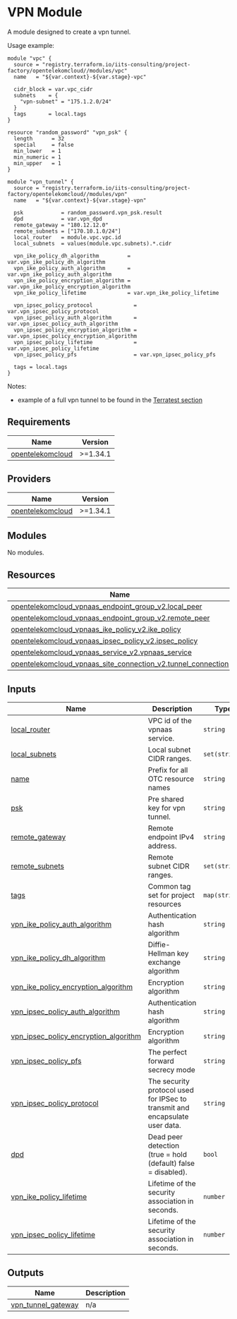 # VPN Module

A module designed to create a vpn tunnel. 

Usage example:
```hcl
module "vpc" {
  source = "registry.terraform.io/iits-consulting/project-factory/opentelekomcloud//modules/vpc"
  name   = "${var.context}-${var.stage}-vpc"

  cidr_block = var.vpc_cidr
  subnets    = {
    "vpn-subnet" = "175.1.2.0/24"
  }
  tags       = local.tags
}

resource "random_password" "vpn_psk" {
  length      = 32
  special     = false
  min_lower   = 1
  min_numeric = 1
  min_upper   = 1
}

module "vpn_tunnel" {
  source = "registry.terraform.io/iits-consulting/project-factory/opentelekomcloud//modules/vpn"
  name   = "${var.context}-${var.stage}-vpn"

  psk            = random_password.vpn_psk.result
  dpd            = var.vpn_dpd
  remote_gateway = "180.12.12.0"
  remote_subnets = ["170.10.1.0/24"]
  local_router   = module.vpc.vpc.id
  local_subnets  = values(module.vpc.subnets).*.cidr

  vpn_ike_policy_dh_algorithm         = var.vpn_ike_policy_dh_algorithm
  vpn_ike_policy_auth_algorithm       = var.vpn_ike_policy_auth_algorithm
  vpn_ike_policy_encryption_algorithm = var.vpn_ike_policy_encryption_algorithm
  vpn_ike_policy_lifetime             = var.vpn_ike_policy_lifetime

  vpn_ipsec_policy_protocol             = var.vpn_ipsec_policy_protocol
  vpn_ipsec_policy_auth_algorithm       = var.vpn_ipsec_policy_auth_algorithm
  vpn_ipsec_policy_encryption_algorithm = var.vpn_ipsec_policy_encryption_algorithm
  vpn_ipsec_policy_lifetime             = var.vpn_ipsec_policy_lifetime
  vpn_ipsec_policy_pfs                  = var.vpn_ipsec_policy_pfs

  tags = local.tags
}
```

Notes:
- example of a full vpn tunnel to be found in the [Terratest section](https://github.com/iits-consulting/terraform-opentelekomcloud-project-factory/tree/master/terratest/vpn)  

<!-- BEGIN_TF_DOCS -->
## Requirements

| Name | Version |
|------|---------|
| <a name="requirement_opentelekomcloud"></a> [opentelekomcloud](#requirement\_opentelekomcloud) | >=1.34.1 |

## Providers

| Name | Version |
|------|---------|
| <a name="provider_opentelekomcloud"></a> [opentelekomcloud](#provider\_opentelekomcloud) | >=1.34.1 |

## Modules

No modules.

## Resources

| Name | Type |
|------|------|
| [opentelekomcloud_vpnaas_endpoint_group_v2.local_peer](https://registry.terraform.io/providers/opentelekomcloud/opentelekomcloud/latest/docs/resources/vpnaas_endpoint_group_v2) | resource |
| [opentelekomcloud_vpnaas_endpoint_group_v2.remote_peer](https://registry.terraform.io/providers/opentelekomcloud/opentelekomcloud/latest/docs/resources/vpnaas_endpoint_group_v2) | resource |
| [opentelekomcloud_vpnaas_ike_policy_v2.ike_policy](https://registry.terraform.io/providers/opentelekomcloud/opentelekomcloud/latest/docs/resources/vpnaas_ike_policy_v2) | resource |
| [opentelekomcloud_vpnaas_ipsec_policy_v2.ipsec_policy](https://registry.terraform.io/providers/opentelekomcloud/opentelekomcloud/latest/docs/resources/vpnaas_ipsec_policy_v2) | resource |
| [opentelekomcloud_vpnaas_service_v2.vpnaas_service](https://registry.terraform.io/providers/opentelekomcloud/opentelekomcloud/latest/docs/resources/vpnaas_service_v2) | resource |
| [opentelekomcloud_vpnaas_site_connection_v2.tunnel_connection](https://registry.terraform.io/providers/opentelekomcloud/opentelekomcloud/latest/docs/resources/vpnaas_site_connection_v2) | resource |

## Inputs

| Name | Description | Type | Default | Required |
|------|-------------|------|---------|:--------:|
| <a name="input_local_router"></a> [local\_router](#input\_local\_router) | VPC id of the vpnaas service. | `string` | n/a | yes |
| <a name="input_local_subnets"></a> [local\_subnets](#input\_local\_subnets) | Local subnet CIDR ranges. | `set(string)` | n/a | yes |
| <a name="input_name"></a> [name](#input\_name) | Prefix for all OTC resource names | `string` | n/a | yes |
| <a name="input_psk"></a> [psk](#input\_psk) | Pre shared key for vpn tunnel. | `string` | n/a | yes |
| <a name="input_remote_gateway"></a> [remote\_gateway](#input\_remote\_gateway) | Remote endpoint IPv4 address. | `string` | n/a | yes |
| <a name="input_remote_subnets"></a> [remote\_subnets](#input\_remote\_subnets) | Remote subnet CIDR ranges. | `set(string)` | n/a | yes |
| <a name="input_tags"></a> [tags](#input\_tags) | Common tag set for project resources | `map(string)` | n/a | yes |
| <a name="input_vpn_ike_policy_auth_algorithm"></a> [vpn\_ike\_policy\_auth\_algorithm](#input\_vpn\_ike\_policy\_auth\_algorithm) | Authentication hash algorithm | `string` | n/a | yes |
| <a name="input_vpn_ike_policy_dh_algorithm"></a> [vpn\_ike\_policy\_dh\_algorithm](#input\_vpn\_ike\_policy\_dh\_algorithm) | Diffie-Hellman key exchange algorithm | `string` | n/a | yes |
| <a name="input_vpn_ike_policy_encryption_algorithm"></a> [vpn\_ike\_policy\_encryption\_algorithm](#input\_vpn\_ike\_policy\_encryption\_algorithm) | Encryption algorithm | `string` | n/a | yes |
| <a name="input_vpn_ipsec_policy_auth_algorithm"></a> [vpn\_ipsec\_policy\_auth\_algorithm](#input\_vpn\_ipsec\_policy\_auth\_algorithm) | Authentication hash algorithm | `string` | n/a | yes |
| <a name="input_vpn_ipsec_policy_encryption_algorithm"></a> [vpn\_ipsec\_policy\_encryption\_algorithm](#input\_vpn\_ipsec\_policy\_encryption\_algorithm) | Encryption algorithm | `string` | n/a | yes |
| <a name="input_vpn_ipsec_policy_pfs"></a> [vpn\_ipsec\_policy\_pfs](#input\_vpn\_ipsec\_policy\_pfs) | The perfect forward secrecy mode | `string` | n/a | yes |
| <a name="input_vpn_ipsec_policy_protocol"></a> [vpn\_ipsec\_policy\_protocol](#input\_vpn\_ipsec\_policy\_protocol) | The security protocol used for IPSec to transmit and encapsulate user data. | `string` | n/a | yes |
| <a name="input_dpd"></a> [dpd](#input\_dpd) | Dead peer detection (true = hold (default) false = disabled). | `bool` | `true` | no |
| <a name="input_vpn_ike_policy_lifetime"></a> [vpn\_ike\_policy\_lifetime](#input\_vpn\_ike\_policy\_lifetime) | Lifetime of the security association in seconds. | `number` | `86400` | no |
| <a name="input_vpn_ipsec_policy_lifetime"></a> [vpn\_ipsec\_policy\_lifetime](#input\_vpn\_ipsec\_policy\_lifetime) | Lifetime of the security association in seconds. | `number` | `3600` | no |

## Outputs

| Name | Description |
|------|-------------|
| <a name="output_vpn_tunnel_gateway"></a> [vpn\_tunnel\_gateway](#output\_vpn\_tunnel\_gateway) | n/a |
<!-- END_TF_DOCS -->
